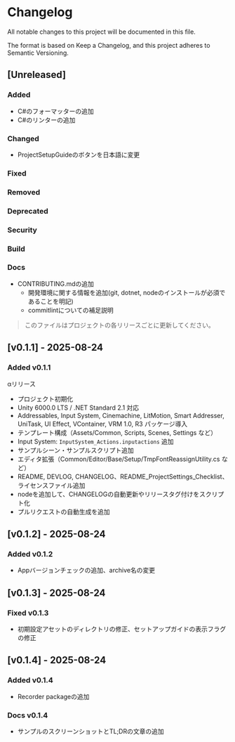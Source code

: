 # Changelog

All notable changes to this project will be documented in this file.

The format is based on Keep a Changelog, and this project adheres to Semantic Versioning.

## [Unreleased]

### Added

- C#のフォーマッターの追加
- C#のリンターの追加

### Changed

- ProjectSetupGuideのボタンを日本語に変更

### Fixed

### Removed

### Deprecated

### Security

### Build

### Docs

- CONTRIBUTING.mdの追加
  - 開発環境に関する情報を追加(git, dotnet, nodeのインストールが必須であることを明記)
  - commitlintについての補足説明

> このファイルはプロジェクトの各リリースごとに更新してください。

## [v0.1.1] - 2025-08-24

### Added v0.1.1

αリリース

- プロジェクト初期化
- Unity 6000.0 LTS / .NET Standard 2.1 対応
- Addressables, Input System, Cinemachine, LitMotion, Smart Addresser, UniTask, UI Effect,
  VContainer, VRM 1.0, R3 パッケージ導入
- テンプレート構成（Assets/Common, Scripts, Scenes, Settings など）
- Input System: `InputSystem_Actions.inputactions` 追加
- サンプルシーン・サンプルスクリプト追加
- エディタ拡張（Common/Editor/Base/Setup/TmpFontReassignUtility.cs など）
- README, DEVLOG, CHANGELOG、README_ProjectSettings_Checklist、ライセンスファイル追加
- nodeを追加して、CHANGELOGの自動更新やリリースタグ付けをスクリプト化
- プルリクエストの自動生成を追加

## [v0.1.2] - 2025-08-24

### Added v0.1.2

- Appバージョンチェックの追加、archive名の変更

## [v0.1.3] - 2025-08-24

### Fixed v0.1.3

- 初期設定アセットのディレクトリの修正、セットアップガイドの表示フラグの修正

## [v0.1.4] - 2025-08-24

### Added v0.1.4

- Recorder packageの追加

### Docs v0.1.4

- サンプルのスクリーンショットとTL;DRの文章の追加
